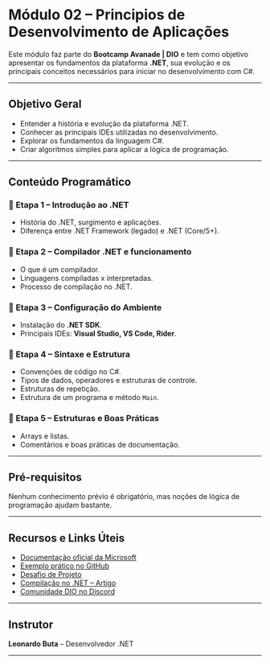 # Módulo 02 – Principios de Desenvolvimento de Aplicações

Este módulo faz parte do **Bootcamp Avanade | DIO** e tem como objetivo apresentar os fundamentos da plataforma **.NET**, sua evolução e os principais conceitos necessários para iniciar no desenvolvimento com C#.

---

## Objetivo Geral

- Entender a história e evolução da plataforma .NET.
- Conhecer as principais IDEs utilizadas no desenvolvimento.
- Explorar os fundamentos da linguagem C#.
- Criar algoritmos simples para aplicar a lógica de programação.

---

## Conteúdo Programático

### 🔹 Etapa 1 – Introdução ao .NET

- História do .NET, surgimento e aplicações.
- Diferença entre .NET Framework (legado) e .NET (Core/5+).

### 🔹 Etapa 2 – Compilador .NET e funcionamento

- O que é um compilador.
- Linguagens compiladas x interpretadas.
- Processo de compilação no .NET.

### 🔹 Etapa 3 – Configuração do Ambiente

- Instalação do **.NET SDK**.
- Principais IDEs: **Visual Studio, VS Code, Rider**.

### 🔹 Etapa 4 – Sintaxe e Estrutura

- Convenções de código no C#.
- Tipos de dados, operadores e estruturas de controle.
- Estruturas de repetição.
- Estrutura de um programa e método `Main`.

### 🔹 Etapa 5 – Estruturas e Boas Práticas

- Arrays e listas.
- Comentários e boas práticas de documentação.

---

## Pré-requisitos

Nenhum conhecimento prévio é obrigatório, mas noções de lógica de programação ajudam bastante.

---

## Recursos e Links Úteis

- [Documentação oficial da Microsoft](https://docs.microsoft.com/pt-br/dotnet/csharp/)
- [Exemplo prático no GitHub](https://github.com/leonardo-buta/exemplo-fundamentos-dio)
- [Desafio de Projeto](https://github.com/digitalinnovationone/trilha-net-fundamentos-desafio)
- [Compilação no .NET – Artigo](https://jpdeffo.medium.com/how-dotnet-core-compilation-work-for-absolute-beginners-fdba62b3167c)
- [Comunidade DIO no Discord](https://discord.gg/dio)

---

## Instrutor

**Leonardo Buta** – Desenvolvedor .NET

---

